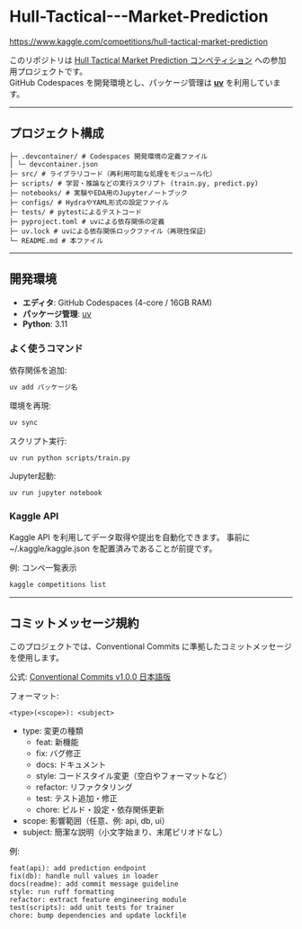 # Hull-Tactical---Market-Prediction
https://www.kaggle.com/competitions/hull-tactical-market-prediction

このリポジトリは [Hull Tactical Market Prediction コンペティション](https://www.kaggle.com/competitions/hull-tactical-market-prediction) への参加用プロジェクトです。  
GitHub Codespaces を開発環境とし、パッケージ管理は **[uv](https://github.com/astral-sh/uv)** を利用しています。

---

## プロジェクト構成

```text
├─ .devcontainer/ # Codespaces 開発環境の定義ファイル
│ └─ devcontainer.json
├─ src/ # ライブラリコード（再利用可能な処理をモジュール化）
├─ scripts/ # 学習・推論などの実行スクリプト (train.py, predict.py)
├─ notebooks/ # 実験やEDA用のJupyterノートブック
├─ configs/ # HydraやYAML形式の設定ファイル
├─ tests/ # pytestによるテストコード
├─ pyproject.toml # uvによる依存関係の定義
├─ uv.lock # uvによる依存関係ロックファイル（再現性保証）
└─ README.md # 本ファイル
```

---

## 開発環境

- **エディタ**: GitHub Codespaces (4-core / 16GB RAM)  
- **パッケージ管理**: [uv](https://github.com/astral-sh/uv)  
- **Python**: 3.11  

### よく使うコマンド

依存関係を追加:

```bash
uv add パッケージ名
```

環境を再現:

```bash
uv sync
```

スクリプト実行:

```bash
uv run python scripts/train.py
```

Jupyter起動:

```bash
uv run jupyter notebook
```

### Kaggle API

Kaggle API を利用してデータ取得や提出を自動化できます。
事前に ~/.kaggle/kaggle.json を配置済みであることが前提です。

例: コンペ一覧表示

```bash
kaggle competitions list
```

---

## コミットメッセージ規約

このプロジェクトでは、Conventional Commits に準拠したコミットメッセージを使用します。

公式: [Conventional Commits v1.0.0 日本語版](https://www.conventionalcommits.org/ja/v1.0.0/)

フォーマット:

```text
<type>(<scope>): <subject>
```

- type: 変更の種類
  - feat: 新機能
  - fix: バグ修正
  - docs: ドキュメント
  - style: コードスタイル変更（空白やフォーマットなど）
  - refactor: リファクタリング
  - test: テスト追加・修正
  - chore: ビルド・設定・依存関係更新
- scope: 影響範囲（任意、例: api, db, ui）
- subject: 簡潔な説明（小文字始まり、末尾ピリオドなし）

例:

```text
feat(api): add prediction endpoint
fix(db): handle null values in loader
docs(readme): add commit message guideline
style: run ruff formatting
refactor: extract feature engineering module
test(scripts): add unit tests for trainer
chore: bump dependencies and update lockfile
```
